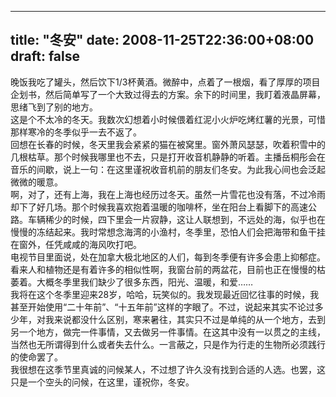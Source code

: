
---
title: "冬安"
date: 2008-11-25T22:36:00+08:00
draft: false
---

晚饭我吃了罐头，然后饮下1/3杯黄酒。微醉中，点着了一根烟，看了厚厚的项目企划书，然后简单写了一个大致过得去的方案。余下的时间里，我盯着液晶屏幕，思绪飞到了别的地方。
<br>这是个不太冷的冬天。我数次幻想着小时候偎着红泥小火炉吃烤红薯的光景，可惜那样寒冷的冬季似乎一去不返了。
<br>回想在长春的时候，冬天里我会紧紧的猫在被窝里。窗外萧风瑟瑟，吹着积雪中的几根枯草。那个时候我哪里也不去，只是打开收音机静静的听着。主播岳桐彤会在音乐的间歇，说上一句：在这里谨祝收音机前的朋友们冬安。为此我心间也会泛起微微的暖意。
<br>啊，对了，还有上海，我在上海也经历过冬天。虽然一片雪花也没有落，不过冷雨却下了好几场。那个时候我喜欢抱着温暖的咖啡杯，坐在阳台上看脚下的高速公路。车辆稀少的时候，四下里会一片寂静，这让人联想到，不远处的海，似乎也在慢慢的冻结起来。我时常想念海湾的小渔村，冬季里，恐怕人们会把海带和鱼干挂在窗外，任凭咸咸的海风吹打吧。
<br>电视节目里面说，处在加拿大极北地区的人们，每到冬季便有许多会患上抑郁症。看来人和植物还是有着许多的相似性啊，我窗台前的两盆花，目前也正在慢慢的枯萎着。大概冬季里我们缺少了很多东西，阳光、温暖，和爱……
<br>我将在这个冬季里迎来28岁，哈哈，玩笑似的。我发现最近回忆往事的时候，我甚至开始使用“二十年前”、“十五年前”这样的字眼了。不过，说起来其实不论过多少年，对我来说都没什么区别，寒来暑往，其实只不过是单纯的从一个地方，去到另一个地方，做完一件事情，又去做另一件事情。在这其中没有一以贯之的主线，当然也无所谓得到什么或者失去什么。一言蔽之，只是作为行走的生物所必须践行的使命罢了。
<br>我很想在这季节里真诚的问候某人，不过想了许久没有找到合适的人选。也罢，这只是一个空头的问候，在这里，谨祝你，冬安。
<br> 

